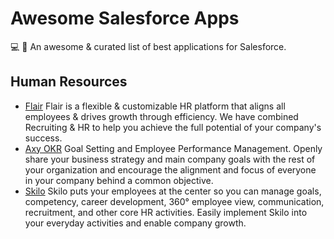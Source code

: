 # Awesome Salesforce Apps
💻 🎉 An awesome &amp; curated list of best applications for Salesforce.

## Human Resources

- [Flair](https://appexchange.salesforce.com/appxListingDetail?listingId=a0N3A00000FR5IlUAL) Flair is a flexible & customizable HR platform that aligns all employees & drives growth through efficiency. We have combined Recruiting & HR to help you achieve the full potential of your company's success.
- [Axy OKR](https://appexchange.salesforce.com/appxListingDetail?listingId=a0N3A00000FeGSVUA3) Goal Setting and Employee Performance Management. Openly share your business strategy and main company goals with the rest of your organization and encourage the alignment and focus of everyone in your company behind a common objective.
- [Skilo](https://appexchange.salesforce.com/appxListingDetail?listingId=a0N3000000B5hRhEAJ) Skilo puts your employees at the center so you can manage goals, competency, career development, 360° employee view, communication, recruitment, and other core HR activities. Easily implement Skilo into your everyday activities and enable company growth.


